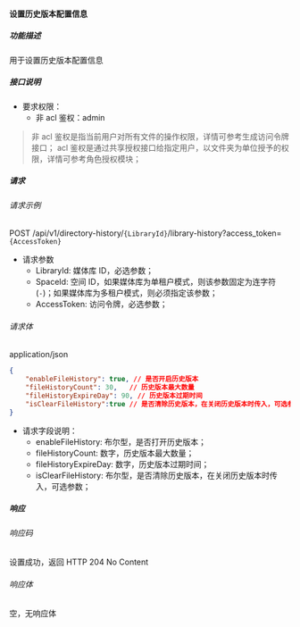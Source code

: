 #### 设置历史版本配置信息

##### 功能描述

用于设置历史版本配置信息

##### 接口说明

- 要求权限：
    - 非 acl 鉴权：admin

> 非 acl 鉴权是指当前用户对所有文件的操作权限，详情可参考生成访问令牌接口；
> acl 鉴权是通过共享授权接口给指定用户，以文件夹为单位授予的权限，详情可参考角色授权模块；


##### 请求

###### 请求示例  

POST /api/v1/directory-history/`{LibraryId}`/library-history?access_token=`{AccessToken}`

- 请求参数
    - LibraryId: 媒体库 ID，必选参数；
    - SpaceId: 空间 ID，如果媒体库为单租户模式，则该参数固定为连字符(`-`)；如果媒体库为多租户模式，则必须指定该参数；
    - AccessToken: 访问令牌，必选参数；

###### 请求体

application/json

```json
{
    "enableFileHistory": true, // 是否开启历史版本
    "fileHistoryCount": 30,   // 历史版本最大数量
    "fileHistoryExpireDay": 90, // 历史版本过期时间
    "isClearFileHistory":true // 是否清除历史版本，在关闭历史版本时传入，可选参数
}
```

- 请求字段说明：
    - enableFileHistory: 布尔型，是否打开历史版本；
    - fileHistoryCount: 数字，历史版本最大数量；
    - fileHistoryExpireDay: 数字，历史版本过期时间；
    - isClearFileHistory: 布尔型，是否清除历史版本，在关闭历史版本时传入，可选参数；

##### 响应

###### 响应码

设置成功，返回 HTTP 204 No Content

###### 响应体

空，无响应体
